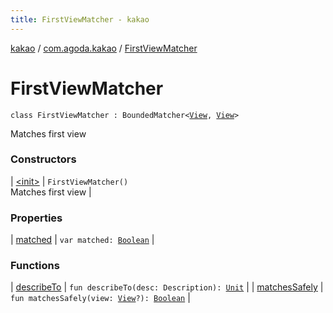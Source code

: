 ```yaml
---
title: FirstViewMatcher - kakao
---
```


[kakao](../../index.html) / [com.agoda.kakao](../index.html) / [FirstViewMatcher](.)

# FirstViewMatcher

`class FirstViewMatcher : BoundedMatcher<`[`View`](https://developer.android.com/reference/android/view/View.html)`, `[`View`](https://developer.android.com/reference/android/view/View.html)`>`

Matches first view

### Constructors

| [&lt;init&gt;](-init-.html) | `FirstViewMatcher()`<br>Matches first view |

### Properties

| [matched](matched.html) | `var matched: `[`Boolean`](https://kotlinlang.org/api/latest/jvm/stdlib/kotlin/-boolean/index.html) |

### Functions

| [describeTo](describe-to.html) | `fun describeTo(desc: Description): `[`Unit`](https://kotlinlang.org/api/latest/jvm/stdlib/kotlin/-unit/index.html) |
| [matchesSafely](matches-safely.html) | `fun matchesSafely(view: `[`View`](https://developer.android.com/reference/android/view/View.html)`?): `[`Boolean`](https://kotlinlang.org/api/latest/jvm/stdlib/kotlin/-boolean/index.html) |

